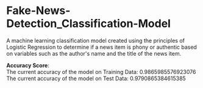 # Fake-News-Detection_Classification-Model
A machine learning classification model created using the principles of Logistic Regression to determine if a news item is phony or authentic based on variables such as the author's name and the title of the news item.<be>

**Accuracy Score**:<br>
The current accuracy of the model on Training Data: 0.9865985576923076<br>
The current accuracy of the model on Test Data: 0.9790865384615385
